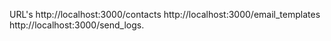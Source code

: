 URL's
http://localhost:3000/contacts
http://localhost:3000/email_templates
http://localhost:3000/send_logs.

